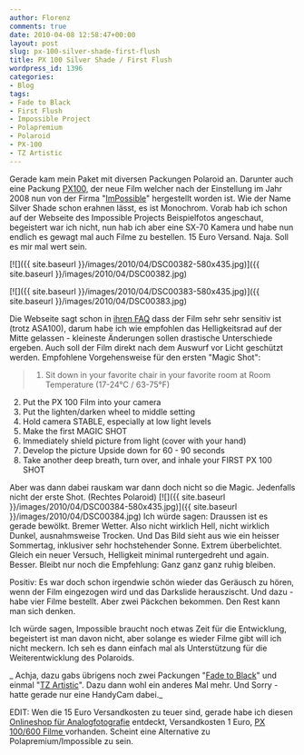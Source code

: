 ```yaml
---
author: Florenz
comments: true
date: 2010-04-08 12:58:47+00:00
layout: post
slug: px-100-silver-shade-first-flush
title: PX 100 Silver Shade / First Flush
wordpress_id: 1396
categories:
- Blog
tags:
- Fade to Black
- First Flush
- Impossible Project
- Polapremium
- Polaroid
- PX-100
- TZ Artistic
---
```


Gerade kam mein Paket mit diversen Packungen Polaroid an. Darunter auch eine Packung [PX100](http://www.the-impossible-project.com/projects/pxfilm/faq), der neue Film welcher nach der Einstellung im Jahr 2008 nun von der Firma "[ImPossible](http://www.the-impossible-project.com)" hergestellt worden ist. Wie der Name Silver Shade schon erahnen lässt, es ist Monochrom. Vorab hab ich schon auf der Webseite des Impossible Projects Beispielfotos angeschaut, begeistert war ich nicht, nun hab ich aber eine SX-70 Kamera und habe nun endlich es gewagt mal auch Filme zu bestellen. 15 Euro Versand. Naja. Soll es mir mal wert sein.
<!-- more -->
[![]({{ site.baseurl }}/images/2010/04/DSC00382-580x435.jpg)]({{ site.baseurl }}/images/2010/04/DSC00382.jpg)

[![]({{ site.baseurl }}/images/2010/04/DSC00383-580x435.jpg)]({{ site.baseurl }}/images/2010/04/DSC00383.jpg)

Die Webseite sagt schon in [ihren FAQ](http://www.the-impossible-project.com/projects/pxfilm/faq) dass der Film sehr sehr sensitiv ist (trotz ASA100), darum habe ich wie empfohlen das Helligkeitsrad auf der Mitte gelassen - kleineste Änderungen sollen drastische Unterschiede ergeben. Auch soll der Film direkt nach dem Auswurf vor Licht geschützt werden. Empfohlene Vorgehensweise für den ersten "Magic Shot":



>   1.  Sit down in your favorite chair in your favorite room at Room Temperature (17-24°C / 63-75°F)
   2. Put the PX 100 Film into your camera
   3. Put the lighten/darken wheel to middle setting
   4. Hold camera STABLE, especially at low light levels
   5. Make the first MAGIC SHOT
   6. Immediately shield picture from light (cover with your hand)
   7. Develop the picture Upside down for 60 - 90 seconds
   8. Take another deep breath, turn over, and inhale your FIRST PX 100 SHOT




Aber was dann dabei rauskam war dann doch nicht so die Magic. Jedenfalls nicht der erste Shot. (Rechtes Polaroid)
[![]({{ site.baseurl }}/images/2010/04/DSC00384-580x435.jpg)]({{ site.baseurl }}/images/2010/04/DSC00384.jpg)
Ich würde sagen: Draussen ist es gerade bewölkt. Bremer Wetter. Also nicht wirklich Hell, nicht wirklich Dunkel, ausnahmsweise Trocken. Und Das Bild sieht aus wie ein heisser Sommertag, inklusiver sehr hochstehender Sonne. Extrem überbelichtet. Gleich ein neuer Versuch, Helligkeit minimal runtergedreht und again. Besser. Bleibt nur noch die Empfehlung: Ganz ganz ganz ruhig bleiben.

Positiv: Es war doch schon irgendwie schön wieder das Geräusch zu hören, wenn der Film eingezogen wird und das Darkslide herauszischt. Und dazu - habe vier Filme bestellt. Aber zwei Päckchen bekommen. Den Rest kann man sich denken.

Ich würde sagen, Impossible braucht noch etwas Zeit für die Entwicklung, begeistert ist man davon nicht, aber solange es wieder Filme gibt will ich nicht meckern. Ich seh es dann einfach mal als Unterstützung für die Weiterentwicklung des Polaroids.

_
Achja, dazu gabs übrigens noch zwei Packungen "[Fade to Black](http://shop.the-impossible-project.com/shop/film/sx70/fi_sx70_1_1009_fade)" und einmal "[TZ Artistic](http://shop.the-impossible-project.com/shop/film/sx70/fi_sx70_1_artistic_pge)". Dazu dann wohl ein anderes Mal mehr. Und Sorry - hatte gerade nur eine HandyCam dabei._

EDIT: Wen die 15 Euro Versandkosten zu teuer sind, gerade habe ich diesen [Onlineshop für Analogfotografie](http://macodirect.de) entdeckt, Versandkosten 1 Euro, [PX 100/600 Filme ](http://macodirect.de/filmbasiert-sofortbildfilme-c-1_478.html)vorhanden. Scheint eine Alternative zu Polapremium/Impossible zu sein.
